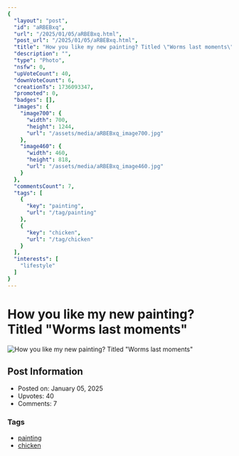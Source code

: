 ```yaml
---
{
  "layout": "post",
  "id": "aRBEBxq",
  "url": "/2025/01/05/aRBEBxq.html",
  "post_url": "/2025/01/05/aRBEBxq.html",
  "title": "How you like my new painting? Titled \"Worms last moments\"",
  "description": "",
  "type": "Photo",
  "nsfw": 0,
  "upVoteCount": 40,
  "downVoteCount": 6,
  "creationTs": 1736093347,
  "promoted": 0,
  "badges": [],
  "images": {
    "image700": {
      "width": 700,
      "height": 1244,
      "url": "/assets/media/aRBEBxq_image700.jpg"
    },
    "image460": {
      "width": 460,
      "height": 818,
      "url": "/assets/media/aRBEBxq_image460.jpg"
    }
  },
  "commentsCount": 7,
  "tags": [
    {
      "key": "painting",
      "url": "/tag/painting"
    },
    {
      "key": "chicken",
      "url": "/tag/chicken"
    }
  ],
  "interests": [
    "lifestyle"
  ]
}
---
```


# How you like my new painting? Titled "Worms last moments"

![How you like my new painting? Titled "Worms last moments"](/assets/media/aRBEBxq_image700.jpg)

## Post Information

- Posted on: January 05, 2025
- Upvotes: 40
- Comments: 7

### Tags

- [painting](/tag/painting)
- [chicken](/tag/chicken)
